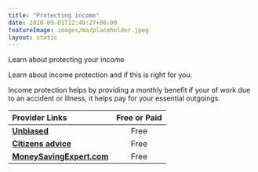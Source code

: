 ```yaml
---
title: "Protecting income"
date: 2020-09-01T12:49:27+06:00
featureImage: images/ma/placeholder.jpeg
layout: static
---
```


Learn about protecting your income

Learn about income protection and if this is right for you.

Income protection helps by providing a monthly benefit if your of work due to an accident or illness, it helps pay for your essential outgoings.

| Provider Links      | Free or Paid  |  
| :-----------          | :--------------:      |  
| [**Unbiased**](https://www.unbiased.co.uk/discover/insurance/income-protection-insurance) | Free | 
| [**Citizens advice**](https://www.citizensadvice.org.uk/consumer/insurance/insurance/income-protection-insurance/) | Free | 
| [**MoneySavingExpert.com**](https://www.moneyexpert.com/income-protection/) | Free | 
  

<br/><br/>






